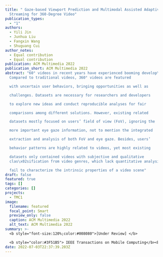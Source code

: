 ```yaml
---
title: " Gaze-based Viewport Prediction and Multimodal Assisted Adaptive
  Streaming for 360-Degree Video"
publication_types:
  - "1"
authors:
  - Yili Jin
  - Junhua Liu
  - Fangxin Wang
  - Shuguang Cui
author_notes:
  - Equal contribution
  - Equal contribution
publication: ACM Multimedia 2022
publication_short: ACM Multimedia 2022
abstract: "60° videos in recent years have experienced booming develop\x02ment.
  Compared to traditional videos, 360° videos are featured

  with uncertain user behaviors, bringing opportunities as well as

  challenges. Datasets are necessary for researchers and developers

  to explore new ideas and conduct reproducible analyses for fair

  comparisons among different solutions. However, existing related

  datasets mostly focused on users’ field of view (FoV), ignoring the

  more important eye gaze information, not to mention the integrated

  extraction and analysis of both FoV and eye gaze. Besides, users’

  behavior patterns are highly related to videos, yet most existing

  datasets only contained videos with subjective and qualitative
  clas\x02sification from video genres, which lack quantitative analysis and

  fail to characterize the intrinsic properties of a video scene"
draft: false
featured: true
tags: []
categories: []
projects:
  - TMC1
image:
  filename: featured
  focal_point: Smart
  preview_only: false
  caption: ACM Multimedia 2022
  alt_text: ACM Multimedia 2022
summary: >-
  <b style="font-size:120%;color:#008080">[Under Review] </b> 

  <b style="color:#3F51B5"> IEEE Transactions on Mobile Computing</b><b style="color:red"> (Q1)</b>
date: 2022-07-03T22:37:39.203Z
---
```

